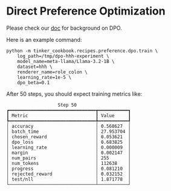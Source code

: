 # Direct Preference Optimization

Please check our [doc](https://tinker-docs.thinkingmachines.ai/preferences/dpo-guide) for background on DPO.

Here is an example command:
```
python -m tinker_cookbook.recipes.preference.dpo.train \
    log_path=/tmp/dpo-hhh-experiment \
    model_name=meta-llama/Llama-3.2-1B \
    dataset=hhh \
    renderer_name=role_colon \
    learning_rate=1e-5 \
    dpo_beta=0.1
```

After 50 steps, you should expect training metrics like:
```
                   Step 50
┏━━━━━━━━━━━━━━━━━━━━━━━━━━━━━━━━┳━━━━━━━━━━━┓
┃ Metric                         ┃ Value     ┃
┡━━━━━━━━━━━━━━━━━━━━━━━━━━━━━━━━╇━━━━━━━━━━━┩
│ accuracy                       │ 0.568627  │
│ batch_time                     │ 27.953704 │
│ chosen_reward                  │ 0.053621  │
│ dpo_loss                       │ 0.683825  │
│ learning_rate                  │ 0.000009  │
│ margin                         │ 0.002147  │
│ num_pairs                      │ 255       │
│ num_tokens                     │ 112638    │
│ progress                       │ 0.081210  │
│ rejected_reward                │ 0.032152  │
│ test/nll                       │ 1.871778  │
└────────────────────────────────┴───────────┘
```
